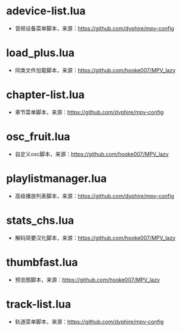 # adevice-list.lua
* 音频设备菜单脚本，来源：https://github.com/dyphire/mpv-config
 
# load_plus.lua
* 同类文件加载脚本，来源：https://github.com/hooke007/MPV_lazy

# chapter-list.lua
* 章节菜单脚本，来源：https://github.com/dyphire/mpv-config

# osc_fruit.lua
* 自定义osc脚本，来源：https://github.com/hooke007/MPV_lazy

# playlistmanager.lua
* 高级播放列表脚本，来源：https://github.com/dyphire/mpv-config

# stats_chs.lua
* 解码简要汉化脚本，来源：https://github.com/hooke007/MPV_lazy

# thumbfast.lua
* 预览图脚本，来源：https://github.com/hooke007/MPV_lazy

# track-list.lua
* 轨道菜单脚本，来源：https://github.com/dyphire/mpv-config
